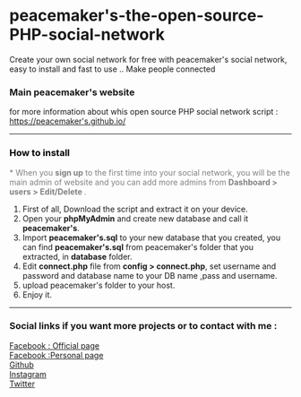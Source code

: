 # peacemaker's-the-open-source-PHP-social-network
Create your own social network for free with peacemaker's social network, easy to install and fast to use .. Make people connected

<h3>Main peacemaker's website</h3>
for more information about whis open source PHP social network script : <br> 
<a href='https://peacemaker's.github.io/'>https://peacemaker's.github.io/</a>
<hr>
<h3 style="color: black;font-size: auto;">How to install</h3>
			<p style="color: gray">* When you <b>sign up</b> to the first time into your social network, you will be the main admin of website and you can add more admins from <b>Dashboard > users > Edit/Delete </b>.</p>
<ol type="1">
	<li>First of all, Download the script and extract it on your device.</li>
	<li>Open your <b>phpMyAdmin</b> and create new database and call it <b>peacemaker's</b>.</li>
	<li>Import <b>peacemaker's.sql</b> to your new database that you created, you can find <b>peacemaker's.sql</b> from peacemaker's folder that you extracted, in <b>database</b> folder.</li>
	<li>Edit <b>connect.php</b> file from <b>config &gt; connect.php</b>, set username and password and database name to your DB name ,pass and username.</li>
	<li>upload peacemaker's folder to your host.</li>
	<li>Enjoy it.</li>
</ol>
<hr>

<h3>Social links if you want more projects or to contact with me :</h3>
<a href="http://www.facebook.com/munafaqeelmahdi.official">Facebook : Official page</a><br />
<a href="http://www.facebook.com/munaf.aqeel.m">Facebook :Personal page</a><br />
<a href="http://www.github.com/munafaqeelmahdi">Github</a><br />
<a href="http://www.instagram.com/munaf_ewd">Instagram</a><br />
<a href="http://www.twitter.com/munaf_aqeel_m">Twitter</a><br />
